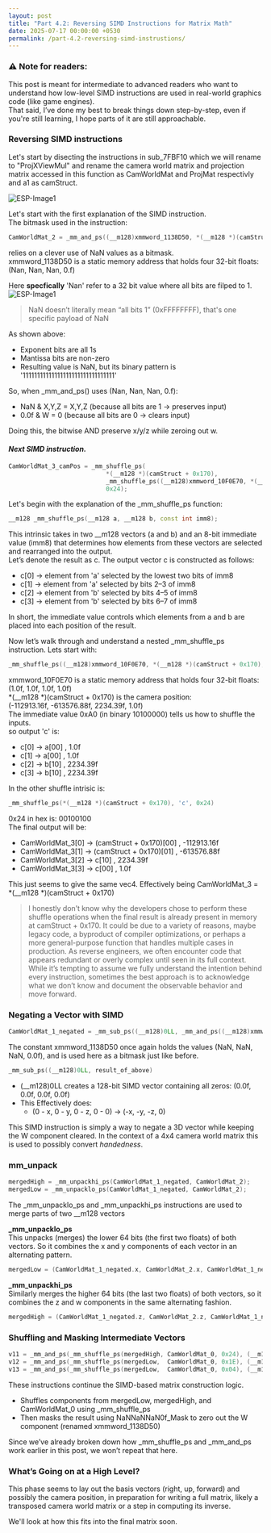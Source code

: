 ```yaml
---
layout: post
title: "Part 4.2: Reversing SIMD Instructions for Matrix Math"
date: 2025-07-17 00:00:00 +0530
permalink: /part-4.2-reversing-simd-instrustions/
---
```


### ⚠️ Note for readers:
This post is meant for intermediate to advanced readers who want to understand how low-level SIMD instructions are 
used in real-world graphics code (like game engines).  
That said, I’ve done my best to break things down step-by-step, even if you're still learning, I hope parts of it are still approachable.

### Reversing SIMD instructions

Let's start by disecting the instructions in sub_7FBF10 which we will rename to "ProjXViewMul" and rename the camera world matrix and 
projection matrix accessed in this function as CamWorldMat and ProjMat respectivly and a1 as camStruct.
  
![ESP-Image1](/ViewProj-Blog/assets/images/part-4.2/ida-view-1.png)  

Let's start with the first explanation of the SIMD instruction.  
The bitmask used in the instruction:  
```cpp
CamWorldMat_2 = _mm_and_ps((__m128)xmmword_1138D50, *(__m128 *)(camStruct + 0x160));
```
relies on a clever use of NaN values as a bitmask.  
xmmword_1138D50 is a static memory address that holds four 32-bit floats:  
(Nan, Nan, Nan, 0.f)  

Here **specfically** 'Nan' refer to a 32 bit value where all bits are filped to 1.  
![ESP-Image1](/ViewProj-Blog/assets/images/part-4.2/ieee-float-binary.png)  
>NaN doesn’t literally mean “all bits 1” (0xFFFFFFFF), that's one specific payload of NaN

As shown above:  

- Exponent bits are all 1s
- Mantissa bits are non-zero
- Resulting value is NaN, but its binary pattern is '11111111111111111111111111111111'

So, when _mm_and_ps() uses (Nan, Nan, Nan, 0.f):  

- NaN & X,Y,Z = X,Y,Z (because all bits are 1 → preserves input)
- 0.0f & W = 0 (because all bits are 0 → clears input)

Doing this, the bitwise AND preserve x/y/z while zeroing out w.  

#### *Next SIMD instruction.*
```cpp
CamWorldMat_3_camPos = _mm_shuffle_ps(
                           *(__m128 *)(camStruct + 0x170),
                           _mm_shuffle_ps((__m128)xmmword_10F0E70, *(__m128 *)(camStruct + 0x170), 0xA0),
                           0x24);
```

Let's begin with the explanation of the _mm_shuffle_ps function:  
```cpp
__m128 _mm_shuffle_ps(__m128 a, __m128 b, const int imm8);
```

This intrinsic takes in two __m128 vectors (a and b) and an 8-bit immediate value (imm8) that determines how elements 
from these vectors are selected and rearranged into the output.  
Let’s denote the result as c. The output vector c is constructed as follows:  

- c[0] → element from 'a' selected by the lowest two bits of imm8
- c[1] → element from 'a' selected by bits 2–3 of imm8
- c[2] → element from 'b' selected by bits 4–5 of imm8
- c[3] → element from 'b' selected by bits 6–7 of imm8

In short, the immediate value controls which elements from a and b are placed into each position of the result.  

Now let’s walk through and understand a nested _mm_shuffle_ps instruction. Lets start with:  
```cpp
_mm_shuffle_ps((__m128)xmmword_10F0E70, *(__m128 *)(camStruct + 0x170), 0xA0)
```
xmmword_10F0E70 is a static memory address that holds four 32-bit floats:  
(1.0f, 1.0f, 1.0f, 1.0f)  
*(__m128 *)(camStruct + 0x170) is the camera position:  
(-112913.16f, -613576.88f, 2234.39f, 1.0f)  
The immediate value 0xA0 (in binary 10100000) tells us how to shuffle the inputs.   
so output 'c' is:  
- c[0] -> a[00] , 1.0f
- c[1] -> a[00] , 1.0f
- c[2] -> b[10] , 2234.39f
- c[3] -> b[10] , 2234.39f

In the other shuffle intrisic is: 
```cpp
_mm_shuffle_ps(*(__m128 *)(camStruct + 0x170), 'c', 0x24)
```
0x24 in hex is: 00100100  
The final output will be:  

- CamWorldMat_3[0] -> (camStruct + 0x170)[00] , -112913.16f
- CamWorldMat_3[1] -> (camStruct + 0x170)[01] , -613576.88f
- CamWorldMat_3[2] -> c[10] , 2234.39f
- CamWorldMat_3[3] -> c[00] , 1.0f

This just seems to give the same vec4. Effectively being CamWorldMat_3 = *(__m128 *)(camStruct + 0x170)  

>I honestly don’t know why the developers chose to perform these shuffle operations when the final result is already 
present in memory at camStruct + 0x170. It could be due to a variety of reasons, maybe legacy code, a byproduct of 
compiler optimizations, or perhaps a more general-purpose function that handles multiple cases in production.
As reverse engineers, we often encounter code that appears redundant or overly complex until seen in its full context. 
While it’s tempting to assume we fully understand the intention behind every instruction, sometimes the best approach 
is to acknowledge what we don’t know and document the observable behavior and move forward.  

### Negating a Vector with SIMD

```cpp
CamWorldMat_1_negated = _mm_sub_ps((__m128)0LL, _mm_and_ps((__m128)xmmword_1138D50, *(__m128 *)(camStruct + 0x150)));
```
The constant xmmword_1138D50 once again holds the values (NaN, NaN, NaN, 0.0f), and is used here as a bitmask just like before.

```cpp
_mm_sub_ps((__m128)0LL, result_of_above)
```

- (__m128)0LL creates a 128-bit SIMD vector containing all zeros: (0.0f, 0.0f, 0.0f, 0.0f)
- This Effectively does: 
	- (0 - x, 0 - y, 0 - z, 0 - 0) → (-x, -y, -z, 0)

This SIMD instruction is simply a way to negate a 3D vector while keeping the W component cleared. In the context of a 4x4 camera world matrix 
this is used to possibly convert *handedness*.

### mm_unpack

```cpp
mergedHigh = _mm_unpackhi_ps(CamWorldMat_1_negated, CamWorldMat_2);
mergedLow = _mm_unpacklo_ps(CamWorldMat_1_negated, CamWorldMat_2);
```

The _mm_unpacklo_ps and _mm_unpackhi_ps instructions are used to merge parts of two __m128 vectors  

**_mm_unpacklo_ps**  
This unpacks (merges) the lower 64 bits (the first two floats) of both vectors. So it combines the x and y 
components of each vector in an alternating pattern.  
```cpp
mergedLow = (CamWorldMat_1_negated.x, CamWorldMat_2.x, CamWorldMat_1_negated.y, CamWorldMat_2.y)
```

**_mm_unpackhi_ps**  
Similarly merges the higher 64 bits (the last two floats) of both vectors, so it combines the z and w components in the same alternating fashion. 
```cpp
mergedHigh = (CamWorldMat_1_negated.z, CamWorldMat_2.z, CamWorldMat_1_negated.w, CamWorldMat_2.w)
```


### Shuffling and Masking Intermediate Vectors

```cpp
v11 = _mm_and_ps(_mm_shuffle_ps(mergedHigh, CamWorldMat_0, 0x24), (__m128)NaNNaNNaN0f_Mask);
v12 = _mm_and_ps(_mm_shuffle_ps(mergedLow,  CamWorldMat_0, 0x1E), (__m128)NaNNaNNaN0f_Mask);
v13 = _mm_and_ps(_mm_shuffle_ps(mergedLow,  CamWorldMat_0, 0x04), (__m128)NaNNaNNaN0f_Mask);
```

These instructions continue the SIMD-based matrix construction logic.  

- Shuffles components from mergedLow, mergedHigh, and CamWorldMat_0 using _mm_shuffle_ps
- Then masks the result using NaNNaNNaN0f_Mask to zero out the W component (renamed xmmword_1138D50)

Since we’ve already broken down how _mm_shuffle_ps and _mm_and_ps work earlier in this post, we won’t repeat that here.

### What’s Going on at a High Level?

This phase seems to lay out the basis vectors (right, up, forward) and possibly the camera position, in 
preparation for writing a full matrix, likely a transposed camera world matrix or a step in computing its inverse.

We'll look at how this fits into the final matrix soon.










